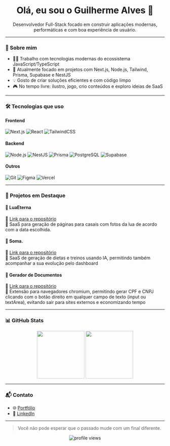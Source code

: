 <h1 align="center">Olá, eu sou o Guilherme Alves 👋</h1>

<p align="center">
  Desenvolvedor Full-Stack focado em construir aplicações modernas, performáticas e com boa experiência de usuário.
</p>

---

### 🧠 Sobre mim

- 👨‍💻 Trabalho com tecnologias modernas do ecossistema JavaScript/TypeScript
- 📍 Atualmente focado em projetos com Next.js, Node.js, Tailwind, Prisma, Supabase e NestJS
- 💡 Gosto de criar soluções eficientes e com código limpo
- 🎮 No tempo livre: ilustro, jogo, crio conteúdos e exploro ideias de SaaS

---

### 🛠️ Tecnologias que uso

#### Frontend
![Next.js](https://img.shields.io/badge/-Next.js-black?style=flat&logo=next.js)
![React](https://img.shields.io/badge/-React-20232A?style=flat&logo=react)
![TailwindCSS](https://img.shields.io/badge/-Tailwind-38B2AC?style=flat&logo=tailwind-css)

#### Backend
![Node.js](https://img.shields.io/badge/-Node.js-green?style=flat&logo=node.js)
![NestJS](https://img.shields.io/badge/-NestJS-red?style=flat&logo=nestjs)
![Prisma](https://img.shields.io/badge/-Prisma-2D3748?style=flat&logo=prisma)
![PostgreSQL](https://img.shields.io/badge/-Postgres-316192?style=flat&logo=postgresql)
![Supabase](https://img.shields.io/badge/-Supabase-3ECF8E?style=flat&logo=supabase)

#### Outros
![Git](https://img.shields.io/badge/-Git-F05032?style=flat&logo=git)
![Figma](https://img.shields.io/badge/-Figma-000?style=flat&logo=figma)
![Vercel](https://img.shields.io/badge/-Vercel-000?style=flat&logo=vercel)

---

### 🚀 Projetos em Destaque

#### 📌 LuaEterna
📎 [Link para o repositório](https://github.com/justAlves/luaeterna)  
🧾 SaaS para geração de páginas para casais com fotos da lua de acordo com a data escolhida.

#### 📌 Soma.
📎 [Link para o repositório](https://github.com/justAlves/soma)  
🧾 SaaS de geração de dietas e treinos usando IA, permitindo também acompanhar a sua evolução pelo dashboard

#### 📌 Gerador de Documentos
📎 [Link para o repositório](https://github.com/seu-usuario/cpf-extension)  
🧾 Extensão para navegadores chromium, permitindo gerar CPF e CNPJ clicando com o botão direito em qualquer campo de texto (input ou textArea), evitando sair para sites externos e economizando tempo

---

### 📊 GitHub Stats

<p align="center">
  <img height="150em" src="https://github-readme-stats.vercel.app/api?username=justAlves&show_icons=true&theme=tokyonight&count_private=true" />
  <img height="150em" src="https://github-readme-stats.vercel.app/api/top-langs/?username=justAlves&layout=compact&theme=tokyonight" />
</p>

---

### 📬 Contato

- 🌐 [Portfólio](https://guialves-dev.vercel.app/)
- 💼 [LinkedIn](https://www.linkedin.com/in/guilherme-alves-18836a23a/)

---

> Você não pode esperar que o passado mude com um final diferente.

<p align="center"> <img src="https://media.giphy.com/media/ianAz6rcKfjoY/giphy.gif?cid=790b76119c7lhuao6eaandiqg0u2cpe69lvxq4elvmbhot94&ep=v1_gifs_search&rid=giphy.gif&ct=g" alt="profile views" /> </p>
